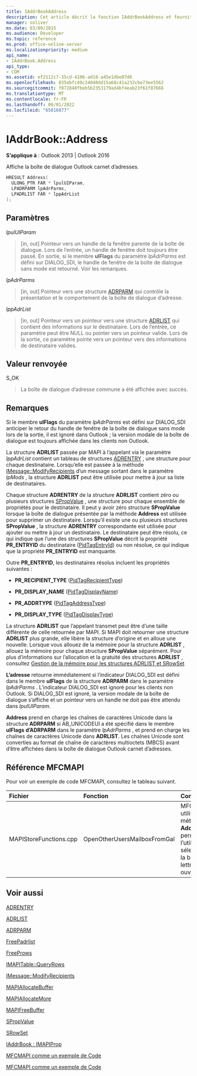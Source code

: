 ```yaml
---
title: IAddrBookAddress
description: Cet article décrit la fonction IAddrBookAddress et fournit la syntaxe, les paramètres et la valeur de retour.
manager: soliver
ms.date: 03/09/2015
ms.audience: Developer
ms.topic: reference
ms.prod: office-online-server
ms.localizationpriority: medium
api_name:
- IAddrBook.Address
api_type:
- COM
ms.assetid: ef2112c7-35cd-4106-ad18-a45e1dbe07d6
ms.openlocfilehash: 835ebfc49c24040dd15a68c41a232cbe73ee5562
ms.sourcegitcommit: f872848fbeb5b2353179ad4bf4eab23f61f87666
ms.translationtype: MT
ms.contentlocale: fr-FR
ms.lasthandoff: 06/01/2022
ms.locfileid: "65816877"
---
```

# <a name="iaddrbookaddress"></a>IAddrBook::Address

  
  
**S’applique à** : Outlook 2013 | Outlook 2016 
  
Affiche la boîte de dialogue Outlook carnet d’adresses. 
  
```cpp
HRESULT Address(
  ULONG_PTR FAR * lpulUIParam,
  LPADRPARM lpAdrParms,
  LPADRLIST FAR * lppAdrList
);
```

## <a name="parameters"></a>Paramètres

 _lpulUIParam_
  
> [in, out] Pointeur vers un handle de la fenêtre parente de la boîte de dialogue. Lors de l’entrée, un handle de fenêtre doit toujours être passé. En sortie, si le membre **ulFlags** du paramètre  _lpAdrParms_ est défini sur DIALOG_SDI, le handle de fenêtre de la boîte de dialogue sans mode est retourné. Voir les remarques. 
    
 _lpAdrParms_
  
> [in, out] Pointeur vers une structure [ADRPARM](adrparm.md) qui contrôle la présentation et le comportement de la boîte de dialogue d’adresse. 
    
 _lppAdrList_
  
> [in, out] Pointeur vers un pointeur vers une structure [ADRLIST](adrlist.md) qui contient des informations sur le destinataire. Lors de l’entrée, ce paramètre peut être NULL ou pointer vers un pointeur valide. Lors de la sortie, ce paramètre pointe vers un pointeur vers des informations de destinataire valides. 
    
## <a name="return-value"></a>Valeur renvoyée

S_OK 
  
> La boîte de dialogue d’adresse commune a été affichée avec succès.
    
## <a name="remarks"></a>Remarques

Si le membre **ulFlags** du paramètre _lpAdrParms_ est défini sur DIALOG_SDI anticiper le retour du handle de fenêtre de la boîte de dialogue sans mode lors de la sortie, il est ignoré dans Outlook ; la version modale de la boîte de dialogue est toujours affichée dans les clients non Outlook. 
  
La structure **ADRLIST** passée par MAPI à l’appelant via le paramètre  _lppAdrList_ contient un tableau de structures [ADRENTRY](adrentry.md) , une structure pour chaque destinataire. Lorsqu’elle est passée à la méthode [IMessage::ModifyRecipients](imessage-modifyrecipients.md) d’un message sortant dans le paramètre _lpMods_ , la structure **ADRLIST** peut être utilisée pour mettre à jour sa liste de destinataires. 
  
Chaque structure **ADRENTRY** de la structure **ADRLIST** contient zéro ou plusieurs structures [SPropValue](spropvalue.md) , une structure pour chaque ensemble de propriétés pour le destinataire. Il peut y avoir zéro structure **SPropValue** lorsque la boîte de dialogue présentée par la méthode **Address** est utilisée pour supprimer un destinataire. Lorsqu’il existe une ou plusieurs structures **SPropValue** , la structure **ADRENTRY** correspondante est utilisée pour ajouter ou mettre à jour un destinataire. Le destinataire peut être résolu, ce qui indique que l’une des structures **SPropValue** décrit la propriété **PR_ENTRYID** du destinataire ([PidTagEntryId](pidtagentryid-canonical-property.md)) ou non résolue, ce qui indique que la propriété **PR_ENTRYID** est manquante. 
  
Outre **PR_ENTRYID**, les destinataires résolus incluent les propriétés suivantes :
  
- **PR_RECIPIENT_TYPE** ([PidTagRecipientType](pidtagrecipienttype-canonical-property.md))
    
- **PR_DISPLAY_NAME** ([PidTagDisplayName](pidtagdisplayname-canonical-property.md))
    
- **PR_ADDRTYPE** ([PidTagAddressType](pidtagaddresstype-canonical-property.md))
    
- **PR_DISPLAY_TYPE** ([PidTagDisplayType](pidtagdisplaytype-canonical-property.md))
    
La structure **ADRLIST** que l’appelant transmet peut être d’une taille différente de celle retournée par MAPI. Si MAPI doit retourner une structure **ADRLIST** plus grande, elle libère la structure d’origine et en alloue une nouvelle. Lorsque vous allouez de la mémoire pour la structure **ADRLIST** , allouez la mémoire pour chaque structure **SPropValue** séparément. Pour plus d’informations sur l’allocation et la gratuité des structures **ADRLIST** , consultez [Gestion de la mémoire pour les structures ADRLIST et SRowSet](managing-memory-for-adrlist-and-srowset-structures.md)
  
 **L’adresse** retourne immédiatement si l’indicateur DIALOG_SDI est défini dans le membre **ulFlags** de la structure **ADRPARM** dans le paramètre _lpAdrParms_ . L’indicateur DIALOG_SDI est ignoré pour les clients non Outlook. Si DIALOG_SDI est ignoré, la version modale de la boîte de dialogue s’affiche et un pointeur vers un handle ne doit pas être attendu dans  _lpulUIParam_.
  
 **Address** prend en charge les chaînes de caractères Unicode dans la structure **ADRPARM** si AB_UNICODEUI a été spécifié dans le membre **ulFlags** **d’ADRPARM** dans le paramètre _lpAdrParms_ , et prend en charge les chaînes de caractères Unicode dans **ADRLIST**. Les chaînes Unicode sont converties au format de chaîne de caractères multioctets (MBCS) avant d’être affichées dans la boîte de dialogue Outlook carnet d’adresses.
  
## <a name="mfcmapi-reference"></a>Référence MFCMAPI

Pour voir un exemple de code MFCMAPI, consultez le tableau suivant.
  
|**Fichier**|**Fonction**|**Commentaire**|
|:-----|:-----|:-----|
|MAPIStoreFunctions.cpp  <br/> |OpenOtherUsersMailboxFromGal  <br/> |MFCMAPI utilise la méthode **Address** pour permettre à l’utilisateur de sélectionner la boîte aux lettres à ouvrir. |
   
## <a name="see-also"></a>Voir aussi



[ADRENTRY](adrentry.md)
  
[ADRLIST](adrlist.md)
  
[ADRPARM](adrparm.md)
  
[FreePadrlist](freepadrlist.md)
  
[FreeProws](freeprows.md)
  
[IMAPITable::QueryRows](imapitable-queryrows.md)
  
[IMessage::ModifyRecipients](imessage-modifyrecipients.md)
  
[MAPIAllocateBuffer](mapiallocatebuffer.md)
  
[MAPIAllocateMore](mapiallocatemore.md)
  
[MAPIFreeBuffer](mapifreebuffer.md)
  
[SPropValue](spropvalue.md)
  
[SRowSet](srowset.md)
  
[IAddrBook : IMAPIProp](iaddrbookimapiprop.md)


[MFCMAPI comme un exemple de Code](mfcmapi-as-a-code-sample.md)
  
[MFCMAPI comme un exemple de Code](mfcmapi-as-a-code-sample.md)

